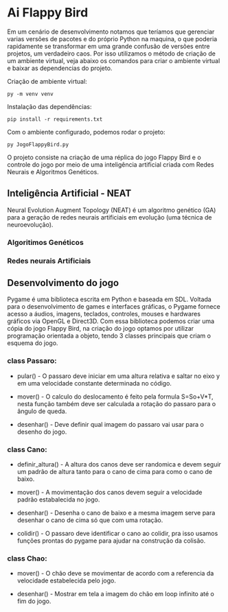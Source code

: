 # Ai Flappy Bird

Em um cenário de desenvolvimento notamos que teríamos que gerenciar varias versões de pacotes e do próprio Python na maquina, o que poderia rapidamente se transformar em uma grande confusão de versões entre projetos, um verdadeiro caos. Por isso utilizamos o método de criação de um ambiente virtual, veja abaixo os comandos para criar o ambiente virtual e baixar as dependencias do projeto. 

Criação de ambiente virtual: 
      
    py -m venv venv

Instalação das dependências: 

    pip install -r requirements.txt
    
Com o ambiente configurado, podemos rodar o projeto:

    py JogoFlappyBird.py

O projeto consiste na criação de uma réplica do jogo Flappy Bird e o controle do jogo por meio de uma inteligência artificial criada com Redes Neurais e Algoritmos Genéticos.  

## Inteligência Artificial - NEAT

Neural Evolution Augment Topology (NEAT) é um algoritmo genético (GA) para a geração de redes neurais artificiais em evolução (uma técnica de neuroevolução). 

### Algoritimos Genéticos 

### Redes neurais Artificiais

## Desenvolvimento do jogo 

Pygame é uma biblioteca escrita em Python e baseada em SDL.
Voltada para o desenvolvimento de games e interfaces gráficas, o Pygame fornece acesso a áudios, imagens, teclados, controles, mouses e hardwares gráficos via OpenGL e Direct3D.
Com essa biblioteca podemos criar uma cópia do jogo Flappy Bird, na criação do jogo optamos por utilizar programação orientada a objeto, tendo 3 classes principais que criam o esquema do jogo. 

### class Passaro: 

* pular() - O passaro deve iniciar em uma altura relativa e saltar no eixo y em uma velocidade constante determinada no código.
                  
* mover() - O calculo do deslocamento é feito pela formula S=So+V*T, nesta função também deve ser calculada a rotação do passaro para o ângulo de queda.
                  
* desenhar() - Deve definir qual imagem do passaro vai usar para o desenho do jogo. 

### class Cano: 

* definir_altura() - A altura dos canos deve ser randomica e devem seguir um padrão de altura tanto para o cano de cima para como o cano de baixo.
                  
* mover() - A movimentação dos canos devem seguir a velocidade padrão estabalecida no jogo. 
                  
* desenhar() - Desenha o cano de baixo e a mesma imagem serve para desenhar o cano de cima só que com uma rotação.
                  
* colidir() - O passaro deve identificar o cano ao colidir, pra isso usamos funções prontas do pygame para ajudar na construção da colisão.

### class Chao: 
                  
* mover() - O chão deve se movimentar de acordo com a referencia da velocidade estabelecida pelo jogo.
                  
* desenhar() - Mostrar em tela a imagem do chão em loop infinito até o fim do jogo. 
